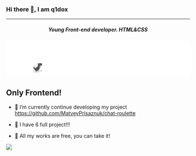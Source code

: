 ### Hi there 👋, I am q1dox
---
##### <p align="center">Young Front-end developer. HTML&CSS</p>

![Profile image](no__internet.gif)


## Only Frontend!

- 🔭 I’m currently continue developing my project https://github.com/MatveyPrisaznuk/chat-roulette

- 🔭 I have 6 full project!!!

- 🌱 All my works are free, you can take it!

![](https://komarev.com/ghpvc/?username=belushkin)
                                                     
<!--
**MatveyPrisaznuk/MatveyPrisaznuk** is a ✨ _special_ ✨ repository because its `README.md` (this file) appears on your GitHub profile.

Here are some ideas to get you started:

- 🔭 I’m currently working on ...
- 🌱 I’m currently learning ...
- 👯 I’m looking to collaborate on ...
- 🤔 I’m looking for help with ...
- 💬 Ask me about ...
- 📫 How to reach me: ...
- 😄 Pronouns: ...
- ⚡ Fun fact: ...
-->
